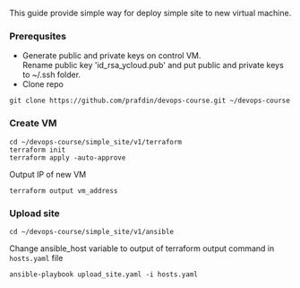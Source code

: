 This guide provide simple way for deploy simple site to new virtual machine.
### Prerequsites
- Generate public and private keys on control VM.  
Rename public key 'id_rsa_ycloud.pub' and put public and private keys to ~/.ssh folder. 
- Clone repo 
```
git clone https://github.com/prafdin/devops-course.git ~/devops-course
```  
### Create VM 
```
cd ~/devops-course/simple_site/v1/terraform
terraform init
terraform apply -auto-approve
```  
Output IP of new VM  
```
terraform output vm_address
```
### Upload site
```
cd ~/devops-course/simple_site/v1/ansible
```
Change ansible_host variable to output of terraform output command in `hosts.yaml` file
```
ansible-playbook upload_site.yaml -i hosts.yaml
```

